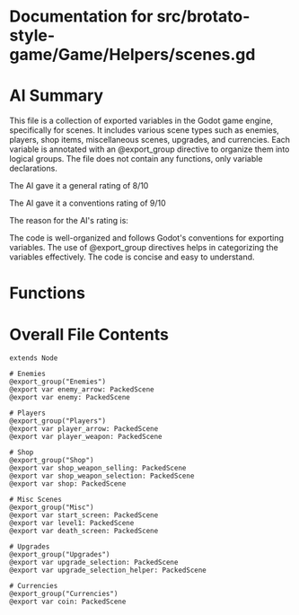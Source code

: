 # Documentation for src/brotato-style-game/Game/Helpers/scenes.gd

# AI Summary
This file is a collection of exported variables in the Godot game engine, specifically for scenes. It includes various scene types such as enemies, players, shop items, miscellaneous scenes, upgrades, and currencies. Each variable is annotated with an @export_group directive to organize them into logical groups. The file does not contain any functions, only variable declarations.

The AI gave it a general rating of 8/10

The AI gave it a conventions rating of 9/10

The reason for the AI's rating is:

The code is well-organized and follows Godot's conventions for exporting variables. The use of @export_group directives helps in categorizing the variables effectively. The code is concise and easy to understand.
# Functions
# Overall File Contents
```gdscript
extends Node

# Enemies
@export_group("Enemies")
@export var enemy_arrow: PackedScene
@export var enemy: PackedScene

# Players
@export_group("Players")
@export var player_arrow: PackedScene
@export var player_weapon: PackedScene

# Shop
@export_group("Shop")
@export var shop_weapon_selling: PackedScene
@export var shop_weapon_selection: PackedScene
@export var shop: PackedScene

# Misc Scenes
@export_group("Misc")
@export var start_screen: PackedScene
@export var level1: PackedScene
@export var death_screen: PackedScene

# Upgrades
@export_group("Upgrades")
@export var upgrade_selection: PackedScene
@export var upgrade_selection_helper: PackedScene

# Currencies
@export_group("Currencies")
@export var coin: PackedScene

```

